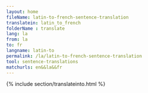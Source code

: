 ```yaml
---
layout: home
fileName: latin-to-french-sentence-translation
translatein: latin_to_french
folderName : translate
lang: la
from: la
to: fr
langname: latin-to
permalink: /la/latin-to-french-sentence-translation
tool: sentence-translations
matchurls: en&&la&&fr
---
```

{% include section/translateinto.html %}
